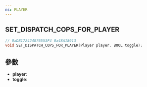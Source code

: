 ```yaml
---
ns: PLAYER
---
```

## SET_DISPATCH_COPS_FOR_PLAYER

```c
// 0xDB172424876553F4 0x48A18913
void SET_DISPATCH_COPS_FOR_PLAYER(Player player, BOOL toggle);
```


## 參數
* **player**: 
* **toggle**: 

